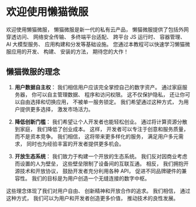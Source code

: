 # 欢迎使用懒猫微服
欢迎使用懒猫微服， 懒猫微服是新一代的私有云产品， 懒猫微服提供了包括外网穿透访问、 网络安全传输、 多终端平台适配、 跨平台 JS 运行时、 容器管理、 AI 大模型服务、 应用构建和分发等基础设施。 您通过本教程可以快速学习懒猫微服应用的开发、 构建、 安装的方法， 期待您的大作！

## 懒猫微服的理念
1. **用户数据自主权**： 我们相信用户应该完全掌控自己的数字资产。 通过家庭服务器， 你可以自主管理数据、 程序和访问权限。 这不仅保护隐私， 还让你可以自由选择和切换应用， 不被单一服务锁定。 我们希望通过这种方式， 为用户提供更多选择， 激发市场活力。

2. **降低创新门槛**： 我们希望让个人开发者也能轻松创业。 通过将计算资源分散到家庭， 我们降低了创业成本。 这样， 开发者可以专注于创意和服务质量， 而不是资本竞争。 我们相信， 这将带来更多样化的服务， 满足用户多元需求， 同时也为经验丰富的开发者提供更多机会。

3. **开放生态系统**： 我们致力于构建一个开放的生态系统。 我们反对因商业考虑而设置的人为壁垒， 这些壁垒限制了设备间的互联互通。 相反， 我们拥抱开源技术和开放协议， 鼓励开发者充分利用各种 API， 促进不同品牌硬件的兼容性。 我们的目标是为用户创造一个无缝连接的数字中枢。

这些理念体现了我们对用户自由、 创新精神和开放合作的追求。 我们相信， 通过这种方式， 我们可以为用户和开发者创造更多价值， 推动技术的良性发展。
